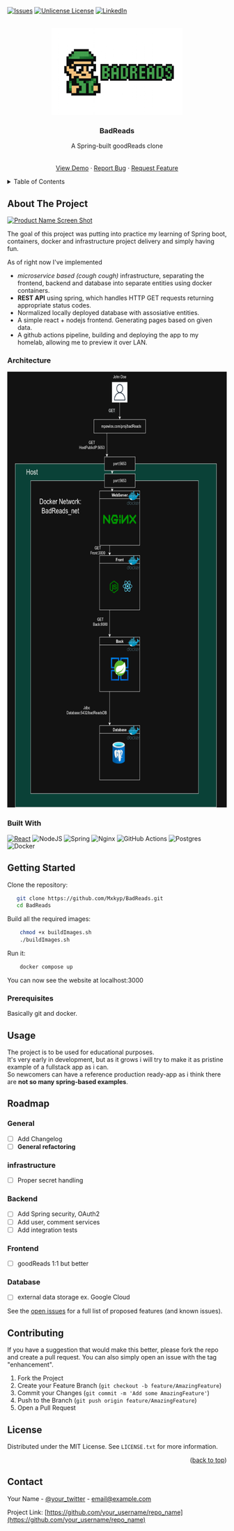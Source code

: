 <a id="readme-top"></a>
[![Issues][issues-shield]][issues-url]
[![Unlicense License][license-shield]][license-url]
[![LinkedIn][linkedin-shield]][linkedin-url]

<!-- PROJECT LOGO -->
<br />
<div align="center">
    <img src="images/logo.png" alt="Logo" width="300" height="200">

  <h3 align="center">BadReads</h3>

  <p align="center">
    A Spring-built goodReads clone
    <br />
    <br />
    <br />
    <a href="https://github.com/Mxkyp/BadReads">View Demo</a>
    &middot;
    <a href="https://github.com/Mxkyp/BadReads/issues/new?labels=bug&template=bug-report---.md">Report Bug</a>
    &middot;
    <a href="https://github.com/Mxkyp/BadReads/issues/new?labels=enhancement&template=feature-request---.md">Request Feature</a>
  </p>
</div>

<!-- TABLE OF CONTENTS -->
<details>
  <summary>Table of Contents</summary>
  <ol>
    <li>
      <a href="#about-the-project">About The Project</a>
      <ul>
        <li><a href="#built-with">Built With</a></li>
        <li><a href="#Architecture">Built With</a></li>
      </ul>
    </li>
    <li>
      <a href="#getting-started">Getting Started</a>
      <ul>
        <li><a href="#prerequisites">Prerequisites</a></li>
      </ul>
    </li>
    <li><a href="#usage">Usage</a></li>
    <li><a href="#roadmap">Roadmap</a></li>
    <li><a href="#contributing">Contributing</a></li>
    <li><a href="#license">License</a></li>
    <li><a href="#contact">Contact</a></li>
    <li><a href="#acknowledgments">Acknowledgments</a></li>
  </ol>
</details>

<!-- ABOUT THE PROJECT -->
## About The Project

[![Product Name Screen Shot][product-screenshot]](https://example.com)

The goal of this project was putting into practice my learning of Spring boot, containers, docker and infrastructure project delivery and simply having fun.

As of right now I've implemented

* *microservice based (cough cough)* infrastructure, separating the frontend, backend and database into separate entities using docker containers.
* **REST API** using spring, which handles HTTP GET requests returning appropriate status codes.
* Normalized locally deployed database with assosiative entities.
* A simple react + nodejs frontend. Generating pages based on given data.
* A github actions pipeline, building and deploying the app to my homelab, allowing me to preview it over LAN.

### Architecture

<div align="center">
    <img src="images/archi.png" alt="Architecture" width="700" height="1000">
</div>

### Built With

 [![React][React.js]][React-url]
 ![NodeJS](https://img.shields.io/badge/node.js-6DA55F?style=for-the-badge&logo=node.js&logoColor=white)
![Spring](https://img.shields.io/badge/spring-%236DB33F.svg?style=for-the-badge&logo=spring&logoColor=white)
![Nginx](https://img.shields.io/badge/nginx-%23009639.svg?style=for-the-badge&logo=nginx&logoColor=white)
![GitHub Actions](https://img.shields.io/badge/github%20actions-%232671E5.svg?style=for-the-badge&logo=githubactions&logoColor=white)
![Postgres](https://img.shields.io/badge/postgres-%23316192.svg?style=for-the-badge&logo=postgresql&logoColor=white)
![Docker](https://img.shields.io/badge/docker-%230db7ed.svg?style=for-the-badge&logo=docker&logoColor=white)

## Getting Started

Clone the repository:

  ```sh
     git clone https://github.com/Mxkyp/BadReads.git
     cd BadReads
  ```

Build all the required images:

  ```sh
      chmod +x buildImages.sh 
      ./buildImages.sh
  ```

Run it:

  ```sh
      docker compose up 
  ```

You can now see the website at localhost:3000

### Prerequisites

  Basically git and docker.
  
## Usage

The project is to be used for educational purposes. \
It's very early in development, but as it grows i will try to make it as pristine example of a fullstack app as i can. \
So newcomers can have a reference production ready-app as i think there are **not so many spring-based examples**.

## Roadmap

### General

* [ ] Add Changelog
* [ ] **General refactoring**

### infrastructure

* [ ] Proper secret handling

### Backend

* [ ] Add Spring security, OAuth2
* [ ] Add user, comment services
* [ ] Add integration tests

### Frontend

* [ ] goodReads 1:1 but better

### Database

* [ ] external data storage ex. Google Cloud

See the [open issues](https://github.com/othneildrew/Best-README-Template/issues) for a full list of proposed features (and known issues).

## Contributing

If you have a suggestion that would make this better, please fork the repo and create a pull request. You can also simply open an issue with the tag "enhancement".

1. Fork the Project
2. Create your Feature Branch (`git checkout -b feature/AmazingFeature`)
3. Commit your Changes (`git commit -m 'Add some AmazingFeature'`)
4. Push to the Branch (`git push origin feature/AmazingFeature`)
5. Open a Pull Request

## License

Distributed under the MIT License. See `LICENSE.txt` for more information.

<p align="right">(<a href="#readme-top">back to top</a>)</p>

<!-- CONTACT -->
## Contact

Your Name - [@your_twitter](https://twitter.com/your_username) - <email@example.com>

Project Link: [https://github.com/your_username/repo_name](https://github.com/your_username/repo_name)

[issues-shield]: https://img.shields.io/github/issues/othneildrew/Best-README-Template.svg?style=for-the-badge
[issues-url]: https://github.com/Mxkyp/BadReads/issues
[license-shield]: https://img.shields.io/github/license/othneildrew/Best-README-Template.svg?style=for-the-badge
[license-url]: https://github.com/Mxkyp/BadReads/blob/backend/LICENSE.txt
[linkedin-shield]: https://img.shields.io/badge/-LinkedIn-black.svg?style=for-the-badge&logo=linkedin&colorB=555
[linkedin-url]: https://linkedin.com/in/othneildrew
[product-screenshot]: images/screenshot.png
[React.js]: https://img.shields.io/badge/React-20232A?style=for-the-badge&logo=react&logoColor=61DAFB
[React-url]: https://reactjs.org/
